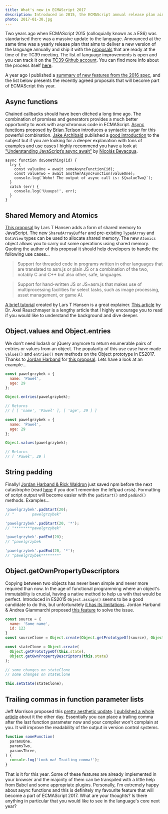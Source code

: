 ```yaml
---
title: What's new in ECMAScript 2017
description: Introduced in 2015, the ECMAScript annual release plan aims to add to the language any proposals that are ready at the time of the TC39 meeting. Here's what's new in ES2017.
photo: 2017-01-30.jpg
---
```


Two years ago when ECMAScript 2015 (colloquially known as a ES6) was standarised there was a massive update to the language. Announced at the same time was a yearly release plan that aims to deliver a new version of the language annually and ship it with the [proposals](https://github.com/tc39/ecma262/blob/master/README.md) that are ready at the time of the TC39 meeting. The list of language improvements is open and you can track it on the [TC39 Github account](https://github.com/tc39/proposals). You can find more info about the process itself [here](https://tc39.github.io/process-document/).

A year ago I published a [summary of new features from the 2016 spec](https://pawelgrzybek.com/whats-new-in-ecmascript-2016-es7/), and the list below presents the recently agreed proposals that will become part of ECMAScript this year.

## Async functions

Chained callbacks should have been ditched a long time ago. The combination of promises and generators provides a much better opportunity to work with asynchronous code in ECMAScript. [Async functions](https://tc39.github.io/ecmascript-asyncawait/) proposed by [Brian Terlson](https://twitter.com/bterlson) introduces a syntactic sugar for this powerful combination. [Jake Archibald](https://twitter.com/jaffathecake) published a [good introduction](https://developers.google.com/web/fundamentals/primers/async-functions) to the subject but if you are looking for a deeper explanation with tons of examples and use cases I highly recommend you have a look at ["Understanding JavaScript’s async await"](https://ponyfoo.com/articles/understanding-javascript-async-await) by [Nicolás Bevacqua](https://twitter.com/nzgb).

```
async function doSomething(id) {
  try {
    const valueOne = await someAsyncFunction(id);
    const valueTwo = await anotherAsyncFunction(valueOne);
    console.log(`Woho! The output of async call is: ${valueTwo}`);
  }
  catch (err) {
    console.log('Uuuups!', err);
  }
}
```

## Shared Memory and Atomics

[This proposal](https://github.com/tc39/ecmascript_sharedmem) by Lars T Hansen adds a form of shared memory to JavaScript. The new `SharedArrayBuffer` and  pre-existing `TypedArray` and `DataView` types can be used to allocate shared memory. The new `Atomics` object allows you to carry out some operations using shared memory. Quoting the author of this proposal it should help developers to handle the following use cases...

> Support for threaded code in programs written in other languages that are translated to asm.js or plain JS or a combination of the two, notably C and C++ but also other, safe, languages.

> Support for hand-written JS or JS+asm.js that makes use of multiprocessing facilities for select tasks, such as image processing, asset management, or game AI.

[A brief tutorial](https://github.com/tc39/ecmascript_sharedmem/blob/master/TUTORIAL.md) created by Lars T Hansen is a great explainer. [This article](http://2ality.com/2017/01/shared-array-buffer.html) by Dr. Axel Rauschmayer is a lengthy article that I highly encourage you to read if you would like to understand the background and dive deeper.

## Object.values and Object.entries

We don't need lodash or jQuery anymore to return enumerable pairs of entries or values from an object. The popularity of this use case have made `values()` and `entries()` new methods on the Object prototype in ES2017. Thanks to [Jordan Harband](https://twitter.com/ljharb) for [this proposal](https://github.com/tc39/proposal-object-values-entries). Lets have a look at an example...

```js
const pawelgrzybek = {
  name: 'Paweł',
  age: 29
};

Object.entries(pawelgrzybek);

// Returns
// [ [ 'name', 'Paweł' ], [ 'age', 29 ] ]
```

```js
const pawelgrzybek = {
  name: 'Paweł',
  age: 29
};

Object.values(pawelgrzybek);

// Returns
// [ 'Paweł', 29 ]
```

## String padding

Finally! [Jordan Harband & Rick Waldron](https://github.com/tc39/proposal-string-pad-start-end) just saved npm before the next catastrophe (read [here](http://www.theregister.co.uk/2016/03/23/npm_left_pad_chaos/) if you don't remember the leftpad crsis). Formatting of script output will become easier with the `padStart()` and `padEnd()` methods. Examples...

```js
'pawelgrzybek'.padStart(20);
// "        pawelgrzybek"

'pawelgrzybek'.padStart(20, '*');
// "********pawelgrzybek"
```

```js
'pawelgrzybek'.padEnd(20);
// "pawelgrzybek        "

'pawelgrzybek'.padEnd(20, '*');
// "pawelgrzybek********"
```

## Object.getOwnPropertyDescriptors

Copying between two objects has never been simple and never more required than now. In the age of functional programming where an object's immutability is crucial, having a native method to help us with that would be perfect. Introduced in ES2015 `Object.assign()` seems to be a good candidate to do this, but unfortunately [it has its limitations](http://2ality.com/2016/02/object-getownpropertydescriptors.html). Jordan Harband & Andrea Giammarchi proposed [this feature](https://github.com/tc39/proposal-object-getownpropertydescriptors) to solve the issue.

```js
const source = {
  name: 'Some name',
  id: 123
}
const sourceClone = Object.create(Object.getPrototypeOf(source), Object.getOwnPropertyDescriptors(source));
```

```js
const stateClone = Object.create(
  Object.getPrototypeOf(this.state),
  Object.getOwnPropertyDescriptors(this.state)
);

// some changes on stateClone
// some changes on stateClone

this.setState(stateClone);
```

## Trailing commas in function parameter lists

Jeff Morrison proposed this [pretty aesthetic update](https://github.com/tc39/proposal-trailing-function-commas). [I published a whole article](https://pawelgrzybek.com/trailing-comma-in-ecmascript2017-function-parameter-list/) about it the other day. Essentially you can place a trailing comma after the last function parameter now and your compiler won't complain at you. It will improve the readability of the output in version control systems.

```js
function someFunction(
  paramsOne,
  paramsTwo,
  paramsThree,
) {
  console.log('Look ma! Trailing comma!');
}
```

That is it for this year. Some of these features are already implemented in your browser and the majority of them can be transpiled with a little help from Babel and some appropriate plugins. Personally, I'm extremely happy about async functions and this is definitely my favourite feature that will become a part of ECMAScript 2017. What are your thoughts? Is there anything in particular that you would like to see in the language's core next year?
